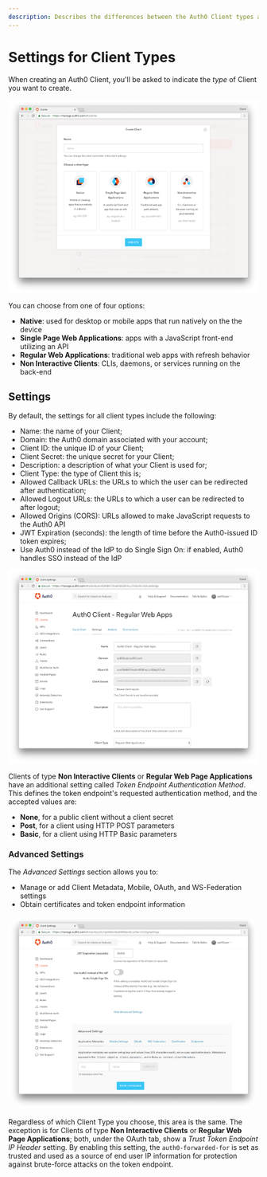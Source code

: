 ```yaml
---
description: Describes the differences between the Auth0 Client types and what they mean when it comes to settings
---
```


# Settings for Client Types

When creating an Auth0 Client, you'll be asked to indicate the *type* of Client you want to create. 

![Window for selecting client type](/media/articles/clients/create-clients.png)

You can choose from one of four options:

* **Native**: used for desktop or mobile apps that run natively on the the device
* **Single Page Web Applications**: apps with a JavaScript front-end utilizing an API
* **Regular Web Applications**: traditional web apps with refresh behavior
* **Non Interactive Clients**: CLIs, daemons, or services running on the back-end

## Settings

By default, the settings for all client types include the following:

* Name: the name of your Client;
* Domain: the Auth0 domain associated with your account;
* Client ID: the unique ID of your Client;
* Client Secret: the unique secret for your Client;
* Description: a description of what your Client is used for;
* Client Type: the type of Client this is;
* Allowed Callback URLs: the URLs to which the user can be redirected after authentication;
* Allowed Logout URLs: the URLs to which a user can be redirected to after logout;
* Allowed Origins (CORS): URLs allowed to make JavaScript requests to the Auth0 API
* JWT Expiration (seconds): the length of time before the Auth0-issued ID token expires;
* Use Auth0 instead of the IdP to do Single Sign On: if enabled, Auth0 handles SSO instead of the IdP

![Client Settings Page](/media/articles/clients/settings.png)

Clients of type **Non Interactive Clients** or **Regular Web Page Applications** have an additional setting called *Token Endpoint Authentication Method*. This defines the token endpoint's requested authentication method, and the accepted values are:

* **None**, for a public client without a client secret
* **Post**, for a client using HTTP POST parameters
* **Basic**, for a client using HTTP Basic parameters 

### Advanced Settings

The *Advanced Settings* section allows you to:

* Manage or add Client Metadata, Mobile, OAuth, and WS-Federation settings 
* Obtain certificates and token endpoint information

![Advanced Client Settings Tage](/media/articles/clients/advanced-settings.png)

Regardless of which Client Type you choose, this area is the same. The exception is for Clients of type **Non Interactive Clients** or **Regular Web Page Applications**; both, under the OAuth tab, show a *Trust Token Endpoint IP Header* setting. By enabling this setting, the `auth0-forwarded-for` is set as trusted and used as a source of end user IP information for protection against brute-force attacks on the token endpoint.
